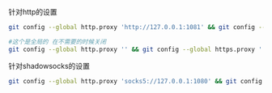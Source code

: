 针对http的设置

```sh
git config --global http.proxy 'http://127.0.0.1:1081' && git config --global https.proxy 'http://127.0.0.1:1081
```

```sh
#这个是全局的 在不需要的时候关闭
git config --global http.proxy '' && git config --global https.proxy ''
```



针对shadowsocks的设置

```sh
git config --global http.proxy 'socks5://127.0.0.1:1080' && git config --global https.proxy 'socks5://127.0.0.1:1080'
```

